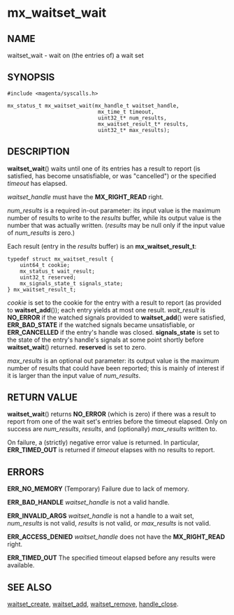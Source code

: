 # mx_waitset_wait

## NAME

waitset_wait - wait on (the entries of) a wait set

## SYNOPSIS

```
#include <magenta/syscalls.h>

mx_status_t mx_waitset_wait(mx_handle_t waitset_handle,
                             mx_time_t timeout,
                             uint32_t* num_results,
                             mx_waitset_result_t* results,
                             uint32_t* max_results);
```

## DESCRIPTION

**waitset_wait**() waits until one of its entries has a result to report (is
satisfied, has become unsatisfiable, or was "cancelled") or the specified
*timeout* has elapsed.

*waitset_handle* must have the **MX_RIGHT_READ** right.

*num_results* is a required in-out parameter: its input value is the maximum
number of results to write to the *results* buffer, while its output value is
the number that was actually written. (*results* may be null only if the input
value of *num_results* is zero.)

Each result (entry in the *results* buffer) is an **mx_waitset_result_t**:
```
typedef struct mx_waitset_result {
    uint64_t cookie;
    mx_status_t wait_result;
    uint32_t reserved;
    mx_signals_state_t signals_state;
} mx_waitset_result_t;
```
*cookie* is set to the cookie for the entry with a result to report (as provided
to **waitset_add**()); each entry yields at most one result. *wait_result* is
**NO_ERROR** if the watched signals provided to **waitset_add**() were
satisfied, **ERR_BAD_STATE** if the watched signals became unsatisfiable, or
**ERR_CANCELLED** if the entry's handle was closed. **signals_state** is set to
the state of the entry's handle's signals at some point shortly before
**waitset_wait**() returned. **reserved** is set to zero.

*max_results* is an optional out parameter: its output value is the maximum
number of results that could have been reported; this is mainly of interest if
it is larger than the input value of *num_results*.

## RETURN VALUE

**waitset_wait**() returns **NO_ERROR** (which is zero) if there was a result
to report from one of the wait set's entries before the timeout elapsed. Only on
success are *num_results*, *results*, and (optionally) *max_results* written to.

On failure, a (strictly) negative error value is returned. In particular,
**ERR_TIMED_OUT** is returned if *timeout* elapses with no results to report.

## ERRORS

**ERR_NO_MEMORY**  (Temporary) Failure due to lack of memory.

**ERR_BAD_HANDLE**  *waitset_handle* is not a valid handle.

**ERR_INVALID_ARGS**  *waitset_handle* is not a handle to a wait set,
*num_results* is not valid, *results* is not valid, or *max_results* is not
valid.

**ERR_ACCESS_DENIED**  *waitset_handle* does not have the **MX_RIGHT_READ**
right.

**ERR_TIMED_OUT**  The specified timeout elapsed before any results were
available.

## SEE ALSO

[waitset_create](waitset_create.md),
[waitset_add](waitset_remove.md),
[waitset_remove](waitset_remove.md),
[handle_close](handle_close.md).
